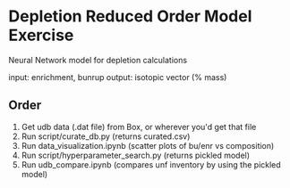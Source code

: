 # Depletion Reduced Order Model Exercise

Neural Network model for depletion calculations

input: enrichment, bunrup
output: isotopic vector (% mass)

## Order
1. Get udb data (.dat file) from Box, or wherever you'd get that file
2. Run script/curate_db.py (returns curated.csv)
3. Run data_visualization.ipynb (scatter plots of bu/enr vs composition)
4. Run script/hyperparameter_search.py (returns pickled model)
5. Run udb_compare.ipynb (compares unf inventory by using the pickled model)
